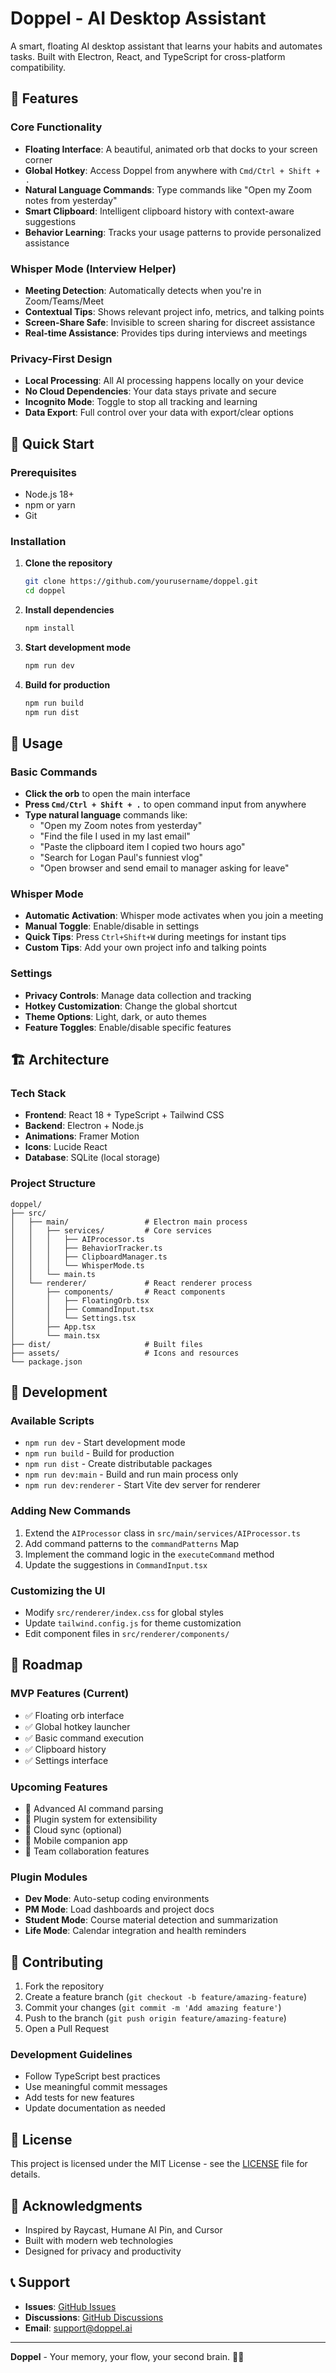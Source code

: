 # Doppel - AI Desktop Assistant

A smart, floating AI desktop assistant that learns your habits and automates tasks. Built with Electron, React, and TypeScript for cross-platform compatibility.

## 🌟 Features

### Core Functionality
- **Floating Interface**: A beautiful, animated orb that docks to your screen corner
- **Global Hotkey**: Access Doppel from anywhere with `Cmd/Ctrl + Shift + .`
- **Natural Language Commands**: Type commands like "Open my Zoom notes from yesterday"
- **Smart Clipboard**: Intelligent clipboard history with context-aware suggestions
- **Behavior Learning**: Tracks your usage patterns to provide personalized assistance

### Whisper Mode (Interview Helper)
- **Meeting Detection**: Automatically detects when you're in Zoom/Teams/Meet
- **Contextual Tips**: Shows relevant project info, metrics, and talking points
- **Screen-Share Safe**: Invisible to screen sharing for discreet assistance
- **Real-time Assistance**: Provides tips during interviews and meetings

### Privacy-First Design
- **Local Processing**: All AI processing happens locally on your device
- **No Cloud Dependencies**: Your data stays private and secure
- **Incognito Mode**: Toggle to stop all tracking and learning
- **Data Export**: Full control over your data with export/clear options

## 🚀 Quick Start

### Prerequisites
- Node.js 18+ 
- npm or yarn
- Git

### Installation

1. **Clone the repository**
   ```bash
   git clone https://github.com/yourusername/doppel.git
   cd doppel
   ```

2. **Install dependencies**
   ```bash
   npm install
   ```

3. **Start development mode**
   ```bash
   npm run dev
   ```

4. **Build for production**
   ```bash
   npm run build
   npm run dist
   ```

## 📱 Usage

### Basic Commands
- **Click the orb** to open the main interface
- **Press `Cmd/Ctrl + Shift + .`** to open command input from anywhere
- **Type natural language** commands like:
  - "Open my Zoom notes from yesterday"
  - "Find the file I used in my last email"
  - "Paste the clipboard item I copied two hours ago"
  - "Search for Logan Paul's funniest vlog"
  - "Open browser and send email to manager asking for leave"

### Whisper Mode
- **Automatic Activation**: Whisper mode activates when you join a meeting
- **Manual Toggle**: Enable/disable in settings
- **Quick Tips**: Press `Ctrl+Shift+W` during meetings for instant tips
- **Custom Tips**: Add your own project info and talking points

### Settings
- **Privacy Controls**: Manage data collection and tracking
- **Hotkey Customization**: Change the global shortcut
- **Theme Options**: Light, dark, or auto themes
- **Feature Toggles**: Enable/disable specific features

## 🏗️ Architecture

### Tech Stack
- **Frontend**: React 18 + TypeScript + Tailwind CSS
- **Backend**: Electron + Node.js
- **Animations**: Framer Motion
- **Icons**: Lucide React
- **Database**: SQLite (local storage)

### Project Structure
```
doppel/
├── src/
│   ├── main/                 # Electron main process
│   │   ├── services/         # Core services
│   │   │   ├── AIProcessor.ts
│   │   │   ├── BehaviorTracker.ts
│   │   │   ├── ClipboardManager.ts
│   │   │   └── WhisperMode.ts
│   │   └── main.ts
│   └── renderer/             # React renderer process
│       ├── components/       # React components
│       │   ├── FloatingOrb.tsx
│       │   ├── CommandInput.tsx
│       │   └── Settings.tsx
│       ├── App.tsx
│       └── main.tsx
├── dist/                     # Built files
├── assets/                   # Icons and resources
└── package.json
```

## 🔧 Development

### Available Scripts
- `npm run dev` - Start development mode
- `npm run build` - Build for production
- `npm run dist` - Create distributable packages
- `npm run dev:main` - Build and run main process only
- `npm run dev:renderer` - Start Vite dev server for renderer

### Adding New Commands
1. Extend the `AIProcessor` class in `src/main/services/AIProcessor.ts`
2. Add command patterns to the `commandPatterns` Map
3. Implement the command logic in the `executeCommand` method
4. Update the suggestions in `CommandInput.tsx`

### Customizing the UI
- Modify `src/renderer/index.css` for global styles
- Update `tailwind.config.js` for theme customization
- Edit component files in `src/renderer/components/`

## 🎯 Roadmap

### MVP Features (Current)
- ✅ Floating orb interface
- ✅ Global hotkey launcher
- ✅ Basic command execution
- ✅ Clipboard history
- ✅ Settings interface

### Upcoming Features
- 🔄 Advanced AI command parsing
- 🔄 Plugin system for extensibility
- 🔄 Cloud sync (optional)
- 🔄 Mobile companion app
- 🔄 Team collaboration features

### Plugin Modules
- **Dev Mode**: Auto-setup coding environments
- **PM Mode**: Load dashboards and project docs
- **Student Mode**: Course material detection and summarization
- **Life Mode**: Calendar integration and health reminders

## 🤝 Contributing

1. Fork the repository
2. Create a feature branch (`git checkout -b feature/amazing-feature`)
3. Commit your changes (`git commit -m 'Add amazing feature'`)
4. Push to the branch (`git push origin feature/amazing-feature`)
5. Open a Pull Request

### Development Guidelines
- Follow TypeScript best practices
- Use meaningful commit messages
- Add tests for new features
- Update documentation as needed

## 📄 License

This project is licensed under the MIT License - see the [LICENSE](LICENSE) file for details.

## 🙏 Acknowledgments

- Inspired by Raycast, Humane AI Pin, and Cursor
- Built with modern web technologies
- Designed for privacy and productivity

## 📞 Support

- **Issues**: [GitHub Issues](https://github.com/yourusername/doppel/issues)
- **Discussions**: [GitHub Discussions](https://github.com/yourusername/doppel/discussions)
- **Email**: support@doppel.ai

---

**Doppel** - Your memory, your flow, your second brain. 🧠✨ 